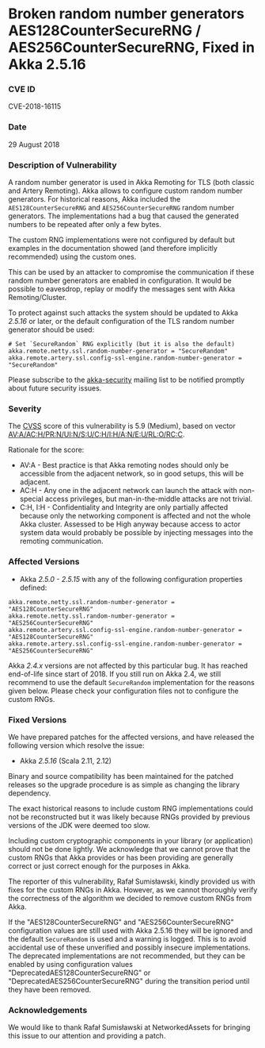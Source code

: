 # Broken random number generators AES128CounterSecureRNG / AES256CounterSecureRNG, Fixed in Akka 2.5.16

### CVE ID

CVE-2018-16115

### Date

29 August 2018

### Description of Vulnerability

A random number generator is used in Akka Remoting for TLS (both classic and Artery
Remoting). Akka allows to configure custom random number generators. For historical reasons,
Akka included the `AES128CounterSecureRNG` and `AES256CounterSecureRNG` random number
generators. The implementations had a bug that caused the generated numbers to be repeated
after only a few bytes.

The custom RNG implementations were not configured by default but examples in the
documentation showed (and therefore implicitly recommended) using the custom ones.

This can be used by an attacker to compromise the communication if these random number generators
are enabled in configuration. It would be possible to eavesdrop, replay or modify the messages sent with
Akka Remoting/Cluster.

To protect against such attacks the system should be updated to Akka *2.5.16* or later, or the default
configuration of the TLS random number generator should be used:

```
# Set `SecureRandom` RNG explicitly (but it is also the default)
akka.remote.netty.ssl.random-number-generator = "SecureRandom"
akka.remote.artery.ssl.config-ssl-engine.random-number-generator = "SecureRandom"
```

Please subscribe to the [akka-security](https://groups.google.com/forum/#!forum/akka-security) mailing list to be notified promptly about future security issues.

### Severity

The [CVSS](https://en.wikipedia.org/wiki/CVSS) score of this vulnerability is 5.9 (Medium), based on vector [AV:A/AC:H/PR:N/UI:N/S:U/C:H/I:H/A:N/E:U/RL:O/RC:C](https://nvd.nist.gov/vuln-metrics/cvss/v3-calculator?vector=AV:N/AC:H/PR:N/UI:N/S:U/C:H/I:H/A:N/E:U/RL:O/RC:C).

Rationale for the score:

 * AV:A - Best practice is that Akka remoting nodes should only be accessible from the adjacent network, so in
   good setups, this will be adjacent.
 * AC:H - Any one in the adjacent network can launch the attack with non-special access privileges,
   but man-in-the-middle attacks are not trivial.
 * C:H, I:H - Confidentiality and Integrity are only partially affected because only the networking component
   is affected and not the whole Akka cluster. Assessed to be High anyway because access to actor system data would
   probably be possible by injecting messages into the remoting communication.

### Affected Versions

 * Akka *2.5.0 - 2.5.15* with any of the following configuration properties defined:

```
akka.remote.netty.ssl.random-number-generator = "AES128CounterSecureRNG"
akka.remote.netty.ssl.random-number-generator = "AES256CounterSecureRNG"
akka.remote.artery.ssl.config-ssl-engine.random-number-generator = "AES128CounterSecureRNG"
akka.remote.artery.ssl.config-ssl-engine.random-number-generator = "AES256CounterSecureRNG"
```

Akka *2.4.x* versions are not affected by this particular bug. It has reached
end-of-life since start of 2018. If you still run on Akka 2.4, we still
recommend to use the default `SecureRandom` implementation for the reasons
given below. Please check your configuration files not to configure the
custom RNGs.

### Fixed Versions

We have prepared patches for the affected versions, and have released the following version which resolve the issue:

 * Akka *2.5.16* (Scala 2.11, 2.12)

Binary and source compatibility has been maintained for the patched releases so the upgrade procedure is as simple
as changing the library dependency.

The exact historical reasons to include custom RNG implementations could not be reconstructed
but it was likely because RNGs provided by previous versions of the JDK were deemed too slow.

Including custom cryptographic components in your library (or application) should not be done
lightly. We acknowledge that we cannot prove that the custom RNGs that Akka provides or has
been providing are generally correct or just correct enough for the purposes in Akka.

The reporter of this vulnerability, Rafał Sumisławski, kindly provided us with fixes for the
custom RNGs in Akka. However, as we cannot thoroughly verify the correctness of the algorithm
we decided to remove custom RNGs from Akka.

If the "AES128CounterSecureRNG" and "AES256CounterSecureRNG" configuration values are still used with Akka 2.5.16
they will be ignored and the default `SecureRandom` is used and a warning is logged. This is to avoid accidental
use of these unverified and possibly insecure implementations. The deprecated implementations are not recommended,
but they can be enabled by using configuration values "DeprecatedAES128CounterSecureRNG" or "DeprecatedAES256CounterSecureRNG"
during the transition period until they have been removed.

### Acknowledgements

We would like to thank Rafał Sumisławski at NetworkedAssets for bringing this issue to our attention and providing
a patch.
